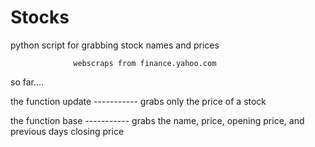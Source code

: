 Stocks
======

python script for grabbing stock names and prices

                  webscraps from finance.yahoo.com

so far....

the function update -----------  grabs only the price of a stock

the function base   ----------- grabs the name, price, opening price, and previous days closing price
